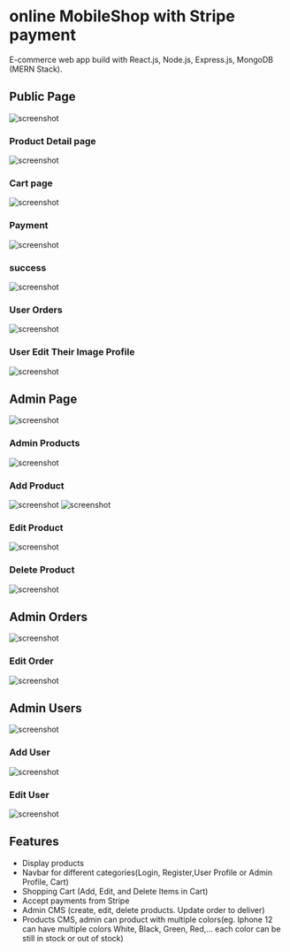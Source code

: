 # online MobileShop with Stripe payment
E-commerce web app build with React.js, Node.js, Express.js, MongoDB (MERN Stack).
## Public Page
![screenshot](/image/homepage.png)
### Product Detail page
![screenshot](/image/productDetail.png)
### Cart page
![screenshot](/image/userCart.png)
### Payment
![screenshot](/image/userPayment.png)
### success 
![screenshot](/image/userCheckoutSuccess.png)
### User Orders
![screenshot](/image/userOrders.png)
### User Edit Their Image Profile
![screenshot](/image/userEditImageProfile.png)
## Admin Page
![screenshot](/image/adminHome.png)
### Admin Products
![screenshot](/image/adminTotalProduct.png)
### Add Product
![screenshot](/image/adminAddNewProduct.png)
![screenshot](/image/adminAddNewProduct2.png)
### Edit Product
![screenshot](/image/adminEditProduct.png)
### Delete Product
![screenshot](/image/adminDeleteProduct.png)

## Admin Orders
![screenshot](/image/adminTotalOrder.png)
### Edit Order
![screenshot](/image/adminEditOrder.png)

## Admin Users
![screenshot](/image/adminTotalUser.png)
### Add User 
![screenshot](/image/adminAddNewUser.png)
### Edit User
![screenshot](/image/adminEditUser.png)

## Features
- Display products
- Navbar for different categories(Login, Register,User Profile or Admin Profile, Cart)
- Shopping Cart (Add, Edit, and Delete Items in Cart)
- Accept payments from Stripe
- Admin CMS (create, edit, delete products. Update order to deliver)
- Products CMS, admin can product with multiple colors(eg. Iphone 12 can have multiple colors White, Black, Green, Red,... each color can be still in stock or out of stock)